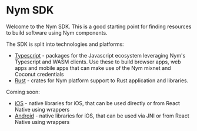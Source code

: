 # Nym SDK

Welcome to the Nym SDK. This is a good starting point for finding resources to build software using Nym components.

The SDK is split into technologies and platforms:

- [Typescript](typescript) - packages for the Javascript ecosystem leveraging Nym's Typescript and WASM clients. Use these to build browser apps, web apps and mobile apps that can make use of the Nym mixnet and Coconut credentials
- [Rust](rust) - crates for Nym platform support to Rust application and libraries.

Coming soon:

- [iOS](ios) - native libraries for iOS, that can be used directly or from React Native using wrappers
- [Android](android) - native libraries for iOS, that can be used via JNI or from React Native using wrappers
